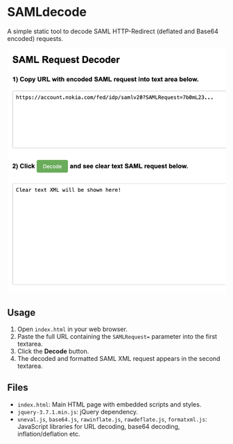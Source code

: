 # SAMLdecode

A simple static tool to decode SAML HTTP-Redirect (deflated and Base64 encoded) requests.

![SAML Request Decoder](screenshot.png)

## Usage

1. Open `index.html` in your web browser.
2. Paste the full URL containing the `SAMLRequest=` parameter into the first textarea.
3. Click the **Decode** button.
4. The decoded and formatted SAML XML request appears in the second textarea.

## Files

- `index.html`: Main HTML page with embedded scripts and styles.
- `jquery-3.7.1.min.js`: jQuery dependency.
- `uneval.js`, `base64.js`, `rawinflate.js`, `rawdeflate.js`, `formatxml.js`: JavaScript libraries for URL decoding, base64 decoding, inflation/deflation etc.
